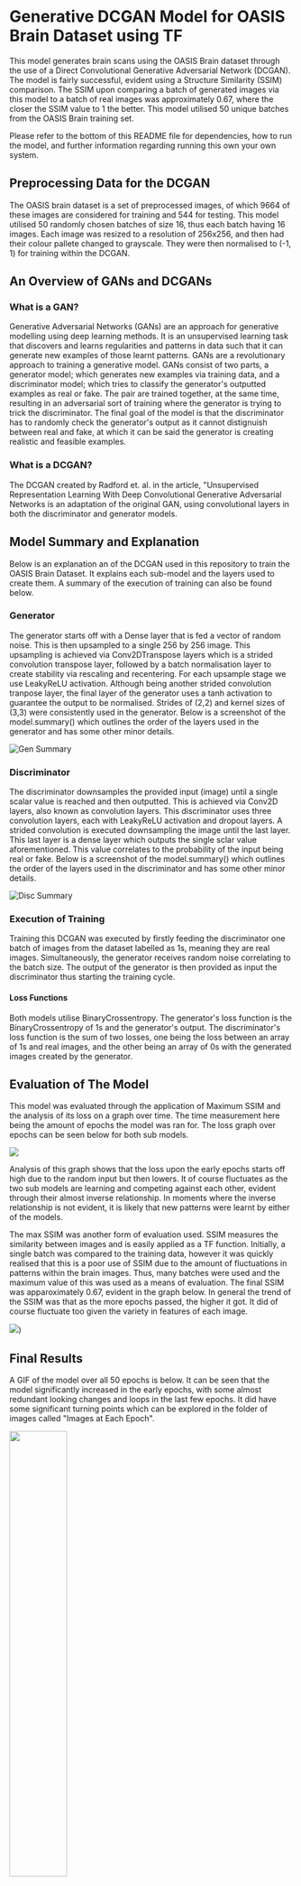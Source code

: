 # Generative DCGAN Model for OASIS Brain Dataset using TF
This model generates brain scans using the OASIS Brain dataset through the use of a Direct Convolutional Generative Adversarial Network (DCGAN). The model is fairly successful, evident using a Structure Similarity (SSIM) comparison. The SSIM upon comparing a batch of generated images via this model to a batch of real images was approximately 0.67, where the closer the SSIM value to 1 the better. This model utilised 50 unique batches from the OASIS Brain training set. 

Please refer to the bottom of this README file for dependencies, how to run the model, and further information regarding running this own your own system.

## Preprocessing Data for the DCGAN
The OASIS brain dataset is a set of preprocessed images, of which 9664 of these images are considered for training and 544 for testing. This model utilised 50 randomly chosen batches of size 16, thus each batch having 16 images. Each image was resized to a resolution of 256x256, and then had their colour pallete changed to grayscale. They were then normalised to (-1, 1) for training within the DCGAN.

## An Overview of GANs and DCGANs

### What is a GAN?
Generative Adversarial Networks (GANs) are an approach for generative modelling using deep learning methods. It is an unsupervised learning task that discovers and learns regularities and patterns in data such that it can generate new examples of those learnt patterns. GANs are a revolutionary approach to training a generative model. GANs consist of two parts, a generator model; which generates new examples via training data, and a discriminator model; which tries to classify the generator's outputted examples as real or fake. The pair are trained together, at the same time, resulting in an adversarial sort of training where the generator is trying to trick the discriminator. The final goal of the model is that the discriminator has to randomly check the generator's output as it cannot distignuish between real and fake, at which it can be said the generator is creating realistic and feasible examples.

### What is a DCGAN?
The DCGAN created by Radford et. al. in the article, "Unsupervised Representation Learning With Deep Convolutional Generative Adversarial Networks is an adaptation of the original GAN, using convolutional layers in both the discriminator and generator models.

## Model Summary and Explanation
Below is an explanation an of the DCGAN used in this repository to train the OASIS Brain Dataset. It explains each sub-model and the layers used to create them. A summary of the execution of training can also be found below.

### Generator
The generator starts off with a Dense layer that is fed a vector of random noise. This is then upsampled to a single 256 by 256 image. This upsampling is achieved via Conv2DTranspose layers which is a strided convolution transpose layer, followed by a batch normalisation layer to create stability via rescaling and recentering. For each upsample stage we use LeakyReLU activation. Although being another strided convolution tranpose layer, the final layer of the generator uses a tanh activation to guarantee the output to be normalised. Strides of (2,2) and kernel sizes of (3,3) were consistently used in the generator. Below is a screenshot of the model.summary() which outlines the order of the layers used in the generator and has some other minor details.

![Gen Summary](Generator_Summary.PNG)

### Discriminator
The discriminator downsamples the provided input (image) until a single scalar value is reached and then outputted. This is achieved via Conv2D layers, also known as convolution layers. This discriminator uses three convolution layers, each with LeakyReLU activation and dropout layers. A strided convolution is executed downsampling the image until the last layer. This last layer is a dense layer which outputs the single sclar value aforementioned. This value correlates to the probability of the input being real or fake. Below is a screenshot of the model.summary() which outlines the order of the layers used in the discriminator and has some other minor details.

![Disc Summary](Discriminator_Summary.PNG)


### Execution of Training
Training this DCGAN was executed by firstly feeding the discriminator one batch of images from the dataset labelled as 1s, meaning they are real images. Simultaneously, the generator receives random noise correlating to the batch size. The output of the generator is then provided as input the discriminator thus starting the training cycle.

#### Loss Functions
Both models utilise BinaryCrossentropy. The generator's loss function is the BinaryCrossentropy of 1s and the generator's output. The discriminator's loss function is the sum of two losses, one being the loss between an array of 1s and real images, and the other being an array of 0s with the generated images created by the generator.

## Evaluation of The Model
This model was evaluated through the application of Maximum SSIM and the analysis of its loss on a graph over time. The time measurement here being the amount of epochs the model was ran for. The loss graph over epochs can be seen below for both sub models.

<img src="Loss_Graph.png">

Analysis of this graph shows that the loss upon the early epochs starts off high due to the random input but then lowers. It of course fluctuates as the two sub models are learning and competing against each other, evident through their almost inverse relationship. In moments where the inverse relationship is not evident, it is likely that new patterns were learnt by either of the models. 

The max SSIM was another form of evaluation used. SSIM measures the similarity between images and is easily applied as a TF function. Initially, a single batch was compared to the training data, however it was quickly realised that this is a poor use of SSIM due to the amount of fluctuations in patterns within the brain images. Thus, many batches were used and the maximum value of this was used as a means of evaluation. The final SSIM was apparoximately 0.67, evident in the graph below. In general the trend of the SSIM was that as the more epochs passed, the higher it got. It did of course fluctuate too given the variety in features of each image.

<img src="SSIM_Graph.png">)

## Final Results
A GIF of the model over all 50 epochs is below. It can be seen that the model significantly increased in the early epochs, with some almost redundant looking changes and loops in the last few epochs. It did have some significant turning points which can be explored in the folder of images called "Images at Each Epoch".

<img src="model.gif" width=45%>

## Running the Model Locally
To run the model locally, a file named driver.py should be executed via the command line. It takes the path to the OASIS dataset and the number of epochs you would like to run the model for as input.

The model does require for a folder within the same directory to exist that is named, 'Images at Each Epoch'. It will output each epoch's batch to this folder for reference. It will also output a gif of the model, as well as printing SSIM, Generator Loss and Discriminator Loss per epoch on the command line.

### Examples
python driver.py path epochs

python driver.py D:/User/Documents/ ... 25

(where ... refers to further extension down the path)

### Dependencies
For this to run you must have the following installed.
- TensorFlow-GPU (v2.1)
- Python (v3.7)
- IPython
- imageio
- Matplotlib

and have the Oasis Brain Dataset downloaded (https://cloudstor.aarnet.edu.au/plus/s/n5aZ4XX1WBKp6HZ).
